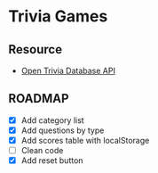 # Trivia Games

## Resource

- [Open Trivia Database API](https://opentdb.com/api_config.php)

## ROADMAP

- [x] Add category list
- [x] Add questions by type
- [x] Add scores table with localStorage
- [ ] Clean code
- [x] Add reset button
